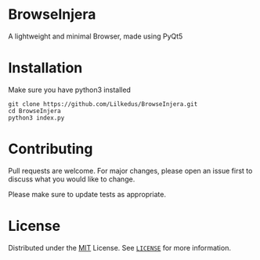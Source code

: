 # BrowseInjera
A lightweight and minimal Browser, made using PyQt5

# Installation
Make sure you have python3 installed
```
git clone https://github.com/Lilkedus/BrowseInjera.git
cd BrowseInjera
python3 index.py
```

# Contributing
Pull requests are welcome. For major changes, please open an issue first to discuss what you would like to change.

Please make sure to update tests as appropriate.

# License
Distributed under the [MIT](https://github.com/Lilkedus/BrowseInjera]) License. See [`LICENSE`](https://github.com/Lilkedus/BrowseInjera/blob/master/LICENSE) for more information.
